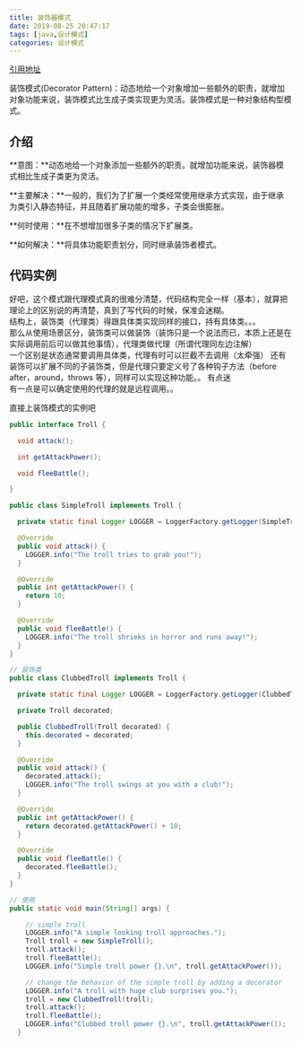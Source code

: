 ```yaml
---
title: 装饰器模式
date: 2019-08-25 20:47:17
tags: [java,设计模式]
categories: 设计模式
---
```


[引用地址](https://github.com/iluwatar/java-design-patterns) 

装饰模式(Decorator Pattern)：动态地给一个对象增加一些额外的职责，就增加对象功能来说，装饰模式比生成子类实现更为灵活。装饰模式是一种对象结构型模式。

## 介绍
**意图：**动态地给一个对象添加一些额外的职责。就增加功能来说，装饰器模式相比生成子类更为灵活。

**主要解决：**一般的，我们为了扩展一个类经常使用继承方式实现，由于继承为类引入静态特征，并且随着扩展功能的增多，子类会很膨胀。

**何时使用：**在不想增加很多子类的情况下扩展类。

**如何解决：**将具体功能职责划分，同时继承装饰者模式。

## 代码实例
好吧，这个模式跟代理模式真的很难分清楚，代码结构完全一样（基本），就算把理论上的区别说的再清楚，真到了写代码的时候，保准会迷糊。    
结构上，装饰类（代理类）得跟具体类实现同样的接口，持有具体类。。。  
那么从使用场景区分，装饰类可以做装饰（装饰只是一个说法而已，本质上还是在实际调用前后可以做其他事情），代理类做代理（所谓代理同左边注解）    
一个区别是状态通常要调用具体类，代理有时可以拦截不去调用（太牵强）
还有装饰可以扩展不同的子装饰类，但是代理只要定义号了各种钩子方法（before after，around，throws 等），同样可以实现这种功能。。
有点迷  
有一点是可以确定使用的代理的就是远程调用。。

直接上装饰模式的实例吧
```java
public interface Troll {

  void attack();

  int getAttackPower();

  void fleeBattle();

}

public class SimpleTroll implements Troll {

  private static final Logger LOGGER = LoggerFactory.getLogger(SimpleTroll.class);

  @Override
  public void attack() {
    LOGGER.info("The troll tries to grab you!");
  }

  @Override
  public int getAttackPower() {
    return 10;
  }

  @Override
  public void fleeBattle() {
    LOGGER.info("The troll shrieks in horror and runs away!");
  }
}

// 装饰类
public class ClubbedTroll implements Troll {

  private static final Logger LOGGER = LoggerFactory.getLogger(ClubbedTroll.class);

  private Troll decorated;

  public ClubbedTroll(Troll decorated) {
    this.decorated = decorated;
  }

  @Override
  public void attack() {
    decorated.attack();
    LOGGER.info("The troll swings at you with a club!");
  }

  @Override
  public int getAttackPower() {
    return decorated.getAttackPower() + 10;
  }

  @Override
  public void fleeBattle() {
    decorated.fleeBattle();
  }
}

// 使用
public static void main(String[] args) {

    // simple troll
    LOGGER.info("A simple looking troll approaches.");
    Troll troll = new SimpleTroll();
    troll.attack();
    troll.fleeBattle();
    LOGGER.info("Simple troll power {}.\n", troll.getAttackPower());

    // change the behavior of the simple troll by adding a decorator
    LOGGER.info("A troll with huge club surprises you.");
    troll = new ClubbedTroll(troll);
    troll.attack();
    troll.fleeBattle();
    LOGGER.info("Clubbed troll power {}.\n", troll.getAttackPower());
  }
```
